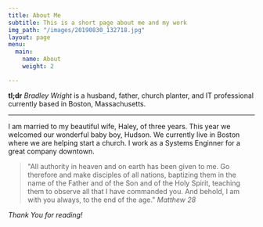 ```yaml
---
title: About Me
subtitle: This is a short page about me and my work
img_path: "/images/20190830_132718.jpg"
layout: page
menu:
  main:
    name: About
    weight: 2

---
```

**tl;dr**
*Bradley Wright* is a husband, father, church planter, and IT professional currently based in Boston, Massachusetts.

---

I am married to my beautiful wife, Haley, of three years. This year we welcomed our wonderful baby boy, Hudson. We currently live in Boston where we are helping start a church. I work as a Systems Enginner for a great company downtown.

>"All authority in heaven and on earth has been given to me. Go therefore and make disciples of all nations, baptizing them in the name of the Father and of the Son and of the Holy Spirit, teaching them to observe all that I have commanded you. And behold, I am with you always, to the end of the age." <cite>Matthew 28</cite>


*Thank You for reading!*